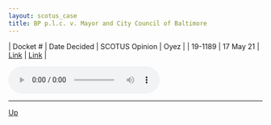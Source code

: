 ```yaml
---
layout: scotus_case
title: BP p.l.c. v. Mayor and City Council of Baltimore
---
```


| Docket # | Date Decided | SCOTUS Opinion | Oyez |
| 19-1189 | 17 May 21 | [Link](https://www.supremecourt.gov/opinions/20pdf/593us1r35_i425.pdf) | [Link](https://www.oyez.org/cases/2020/19-1189) |

<audio controls>
   <source src='./resources/19-1189.mp3' type='audio/mpeg'>
</audio>

<object data='./resources/19-1189.pdf' type='application/pdf'></object>

---

[Up](./README.md)